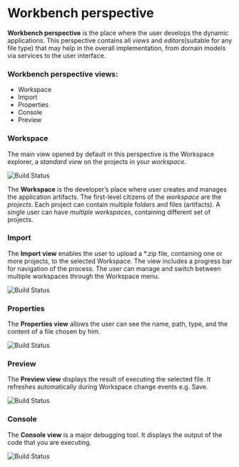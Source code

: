 
# Workbench perspective

**Workbench perspective** is the place where the user develops the dynamic applications. This perspective contains all *views* and *editors*(suitable for any file type) that may help in the overall implementation, from domain models via services to the user interface.

### Workbench perspective **views**:
-	Workspace
-	Import
-	Properties
-	Console
-	Preview

### Workspace

The main view opened by default in this perspective is the Workspace explorer, a *standard view* on the projects in your *workspace*.

![Build Status](http://www.dirigible.io/help/images/ide_workbench_perspective.png)

The **Workspace** is the developer’s place where user creates and manages the application artifacts. The first-level citizens of the *workspace* are the *projects*. Each project can contain multiple folders and files (artifacts).
A single user can have *multiple workspaces*, containing different set of projects.

### Import

The **Import view** enables the user to upload a *.zip file, containing one or more projects, to the selected Workspace. The view includes a progress bar for navigation of the process. The user can manage and switch between multiple workspaces through the Workspace menu.

![Build Status](http://www.dirigible.io/help/images/ide_view_import.png)

### Properties

The **Properties view** allows the user can see the name, path, type, and the content of a file chosen by him.

![Build Status](http://www.dirigible.io/img/posts/20180306/ide-01.png)

### Preview

The **Preview view** displays the result of executing the selected file. It refreshes automatically during Workspace change events e.g. Save.

![Build Status](http://www.dirigible.io/help/images/ide_view_preview.png)

### Console

The **Console view** is a major debugging tool. It displays the output of the code that you are executing.

![Build Status](http://www.dirigible.io/help/images/ide_view_console.png)

